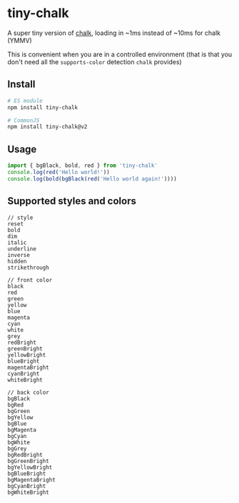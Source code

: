 # tiny-chalk

A super tiny version of [chalk](https://github.com/chalk/chalk), loading in ~1ms instead of ~10ms for chalk (YMMV)

This is convenient when you are in a controlled environment (that is that you don't need all the `supports-color` detection `chalk` provides)

## Install

```bash
# ES module
npm install tiny-chalk

# CommonJS
npm install tiny-chalk@v2
```

## Usage

```js
import { bgBlack, bold, red } from 'tiny-chalk'
console.log(red('Hello world!'))
console.log(bold(bgBlack(red('Hello world again!'))))
```

## Supported styles and colors

```plaintext
// style
reset
bold
dim
italic
underline
inverse
hidden
strikethrough

// front color
black
red
green
yellow
blue
magenta
cyan
white
grey
redBright
greenBright
yellowBright
blueBright
magentaBright
cyanBright
whiteBright

// back color
bgBlack
bgRed
bgGreen
bgYellow
bgBlue
bgMagenta
bgCyan
bgWhite
bgGrey
bgRedBright
bgGreenBright
bgYellowBright
bgBlueBright
bgMagentaBright
bgCyanBright
bgWhiteBright
```
